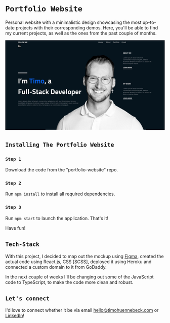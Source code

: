 # `Portfolio Website`

Personal website with a minimalistic design showcasing the most up-to-date projects with their corresponding demos. Here, you'll be able to find my current projects, as well as the ones from the past couple of months.

![image](./portfolio-cover.jpg)

## `Installing The Portfolio Website`

### `Step 1`

Download the code from the "portfolio-website" repo.


### `Step 2`

Run `npm install` to install all required dependencies.


### `Step 3`

Run `npm start` to launch the application. That's it!

Have fun!

## `Tech-Stack`

With this project, I decided to map out the mockup using [Figma](https://www.figma.com/file/oYhwdfRqaOYpqGfCGIlpd4/Personal-Website-Version-2?node-id=0%3A1&t=i58z6pnYReEv4C2o-0), created the actual code using React.js, CSS [SCSS], deployed it using Heroku and connected a custom domain to it from GoDaddy.

In the next couple of weeks I'll be changing out some of the JavaScript code to TypeScript, to make the code more clean and robust.

## `Let's connect`

I'd love to connect whether it be via email [hello@timohuennebeck.com](mailto:hello@timohuennebeck.com) or [LinkedIn](https://www.linkedin.com/in/timo-huennebeck/)!

